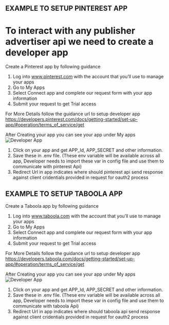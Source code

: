 ## EXAMPLE TO SETUP PINTEREST APP
# To interact with any publisher advertiser api we need to create a developer app


Create a Pinterest app by following guidance
1. Log into www.pinterest.com with the account that you’ll use to manage your apps
2. Go to My Apps
3. Select Connect app and complete our request form with your app information
4. Submit your request to get Trial access

For More Details follow the guidance url to setup developer app
    https://developers.pinterest.com/docs/getting-started/set-up-app/#operation/terms_of_service/get

After Creating your app you can see your app under My apps
    ![Developer App](https://decodermind.com/static/img/pinterest.png)

1. Click on your app and get APP_Id, APP_SECRET and other information.
2. Save these in .env file. (These env variable will be available across all app, Developer needs to import these var in config file and use them to communicate with pinterest Api)
3. Redirect Url in app indicates where should pinterest api send response against client cridentials provided in request for oauth2 process

## EXAMPLE TO SETUP TABOOLA APP

Create a Taboola app by following guidance
1. Log into www.taboola.com with the account that you’ll use to manage your apps
2. Go to My Apps
3. Select Connect app and complete our request form with your app information
4. Submit your request to get Trial access

For More Details follow the guidance url to setup developer app
    https://developers.taboola.com/docs/getting-started/set-up-app/#operation/terms_of_service/get

After Creating your app you can see your app under My apps
    ![Developer App](https://decodermind.com/static/img/taboola.png)

1. Click on your app and get APP_Id, APP_SECRET and other information.
2. Save these in .env file. (These env variable will be available across all app, Developer needs to import these var in config file and use them to communicate with taboola Api)
3. Redirect Url in app indicates where should taboola api send response against client cridentials provided in request for oauth2 process